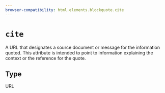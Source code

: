 ```yaml
---
browser-compatibility: html.elements.blockquote.cite
---
```


# `cite`

A URL that designates a source document or message for the
information quoted. This attribute is intended to point to
information explaining the context or the reference for the quote.

## Type

URL
